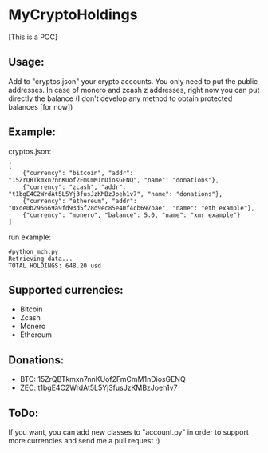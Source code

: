 # MyCryptoHoldings

[This is a POC]

## Usage:

Add to "cryptos.json" your crypto accounts. You only need to put the public addresses. In case of monero and zcash z addresses, right now you can put directly the balance (I don't develop any method to obtain protected balances [for now])

## Example:

cryptos.json:
```
[
	{"currency": "bitcoin", "addr": "15ZrQBTkmxn7nnKUof2FmCmM1nDiosGENQ", "name": "donations"},
	{"currency": "zcash", "addr": "t1bgE4C2WrdAt5L5Yj3fusJzKMBzJoeh1v7", "name": "donations"},
	{"currency": "ethereum", "addr": "0xde0b295669a9fd93d5f28d9ec85e40f4cb697bae", "name": "eth example"},
	{"currency": "monero", "balance": 5.0, "name": "xmr example"}
]
```

run example:
```
#python mch.py 
Retrieving data...
TOTAL HOLDINGS: 648.20 usd
```

## Supported currencies:

* Bitcoin
* Zcash
* Monero
* Ethereum

## Donations:

* BTC: 15ZrQBTkmxn7nnKUof2FmCmM1nDiosGENQ
* ZEC: t1bgE4C2WrdAt5L5Yj3fusJzKMBzJoeh1v7

## ToDo:

If you want, you can add new classes to "account.py" in order to support more currencies and send me a pull request :)
